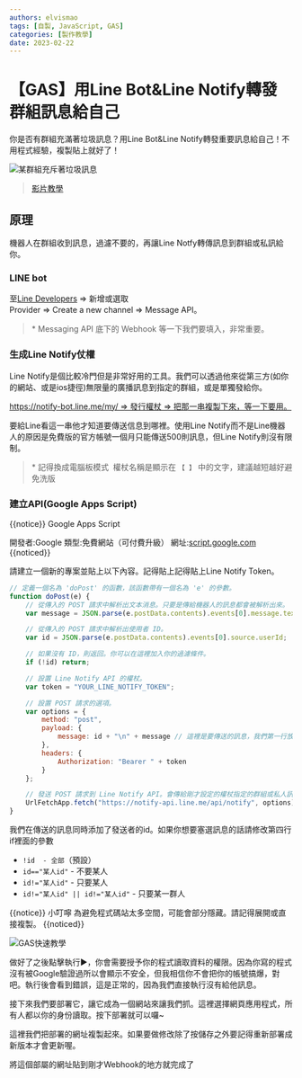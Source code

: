 ```yaml
---
authors: elvismao
tags: [自製, JavaScript, GAS]
categories: [製作教學]
date: 2023-02-22
---
```


# 【GAS】用Line Bot&Line Notify轉發群組訊息給自己

你是否有群組充滿著垃圾訊息？用Line Bot&Line Notify轉發重要訊息給自己！不用程式經驗，複製貼上就好了！

![某群組充斥著垃圾訊息](https://emtech.cc/images/line2notify-why.webp)

> [影片教學](https://www.instagram.com/reel/Cp9kNc9DWK1/)

## 原理

機器人在群組收到訊息，過濾不要的，再讓Line Notfy轉傳訊息到群組或私訊給你。

### LINE bot

至[Line Developers](https://developers.line.biz/console/) => 新增或選取Provider => Create a new channel => Message API。

> \* Messaging API 底下的 Webhook 等一下我們要填入，非常重要。

### 生成Line Notify仗權

Line Notify是個比較冷門但是非常好用的工具。我們可以透過他來從第三方(如你的網站、或是ios捷徑)無限量的廣播訊息到指定的群組，或是單獨發給你。

https://notify-bot.line.me/my/ => 發行權杖 => 把那一串複製下來，等一下要用。

要給Line看這一串他才知道要傳送信息到哪裡。使用Line Notify而不是Line機器人的原因是免費版的官方帳號一個月只能傳送500則訊息，但Line Notify則沒有限制。

> \* 記得換成電腦板模式
>  權杖名稱是顯示在 `【 】` 中的文字，建議越短越好避免洗版

### 建立API(Google Apps Script)

{{notice}}
Google Apps Script

開發者:Google
類型:免費網站（可付費升級）
網址:[script.google.com](https://script.google.com) {{noticed}}

請建立一個新的專案並貼上以下內容。記得貼上記得貼上Line Notify Token。

```js
// 定義一個名為 'doPost' 的函數，該函數帶有一個名為 'e' 的參數。
function doPost(e) {
    // 從傳入的 POST 請求中解析出文本消息。只要是傳給機器人的訊息都會被解析出來。
    var message = JSON.parse(e.postData.contents).events[0].message.text;

    // 從傳入的 POST 請求中解析出使用者 ID。
    var id = JSON.parse(e.postData.contents).events[0].source.userId;

    // 如果沒有 ID，則返回。你可以在這裡加入你的過濾條件。
    if (!id) return;

    // 設置 Line Notify API 的權杖。
    var token = "YOUR_LINE_NOTIFY_TOKEN";

    // 設置 POST 請求的選項。
    var options = {
        method: "post",
        payload: {
            message: id + "\n" + message // 這裡是要傳送的訊息，我們第一行放了發送者的id，第二行放了訊息本身。可以自行修改。
        },
        headers: {
            Authorization: "Bearer " + token
        }
    };

    // 發送 POST 請求到 Line Notify API。會傳給剛才設定的權杖指定的群組或私人訊息。
    UrlFetchApp.fetch("https://notify-api.line.me/api/notify", options);
}
```

我們在傳送的訊息同時添加了發送者的id。如果你想要塞選訊息的話請修改第四行if裡面的參數

-   `!id  - 全部`（預設）
-   `id=="某人id"` - 不要某人
-   `id!="某人id"` - 只要某人
-   `id!="某人id" || id!="某人id"` - 只要某一群人

{{notice}}
小叮嚀 為避免程式碼站太多空間，可能會部分隱藏。請記得展開或直接複製。 {{noticed}}

![GAS快速教學](https://emtech.cc/images/gas.jpg)

做好了之後點擊執行▶️，你會需要授予你的程式讀取資料的權限。因為你寫的程式沒有被Google驗證過所以會顯示不安全，但我相信你不會把你的帳號搞爆，對吧。執行後會看到錯誤，這是正常的，因為我們直接執行沒有給他訊息。

接下來我們要部署它，讓它成為一個網站來讓我們抓。這裡選擇網頁應用程式，所有人都以你的身份讀取。按下部署就可以囉~

這裡我們把部署的網址複製起來。如果要做修改除了按儲存之外要記得重新部署成新版本才會更新喔。

將這個部屬的網址貼到剛才Webhook的地方就完成了
